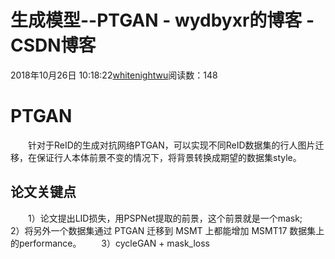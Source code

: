 # 生成模型--PTGAN - wydbyxr的博客 - CSDN博客
2018年10月26日 10:18:22[whitenightwu](https://me.csdn.net/wydbyxr)阅读数：148
# PTGAN
  针对于ReID的生成对抗网络PTGAN，可以实现不同ReID数据集的行人图片迁移，在保证行人本体前景不变的情况下，将背景转换成期望的数据集style。
## 论文关键点
  1）论文提出LID损失，用PSPNet提取的前景，这个前景就是一个mask;
  2）将另外一个数据集通过 PTGAN 迁移到 MSMT 上都能增加 MSMT17 数据集上的performance。
  3）cycleGAN + mask_loss
